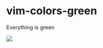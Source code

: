 # vim-colors-green

Everything is green

![](https://user-images.githubusercontent.com/5572/94344240-326daf00-001e-11eb-9f24-c1b625ceb1ad.png)
